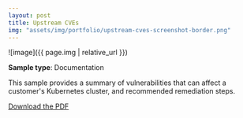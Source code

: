 ```yaml
---
layout: post
title: Upstream CVEs
img: "assets/img/portfolio/upstream-cves-screenshot-border.png"
---
```

![image]({{ page.img | relative_url }})

**Sample type**: Documentation

This sample provides a summary of vulnerabilities that can affect a customer's Kubernetes cluster, and recommended remediation steps. 

<a href="https://raw.githubusercontent.com/bunnnnnnn/bunnnnnnn.github.io/main/_portfolio/vmware-cve.pdf" download>Download the PDF</a>
